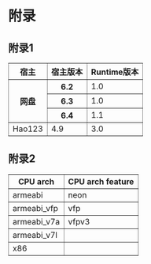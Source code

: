 # 附录

## 附录1

<table style="border-style: solid; border-width: 0pt;" border="1" cellspacing="0" cellpadding="5px">
    <tbody>
        <tr>
            <th>宿主</th>
            <th>宿主版本</th>
            <th>Runtime版本</th>
        </tr>
        <tr>
        	<th rowspan=3> 网盘</th>
       		<th>6.2</th> <td>1.0</td></tr>
   	   		<tr><th>6.3</th> <td>1.0</td></tr>
   	    	<tr><th>6.4</th> <td>1.1</td>
   	    </tr>
        <tr>
			<td>Hao123</td>
			<td>4.9</td>
			<td>3.0</td>
        </tr>    
   <tbody>
</table>
		

## 附录2

<table style="border-style: solid; border-width: 0pt;" border="1" cellspacing="0" cellpadding="5px">
    <tbody>
        <tr>
            <th>CPU arch</th>
            <th>CPU arch feature</th>
        </tr>
        <tr>
			<td>armeabi</td>
			<td>neon</td>
        </tr>
        <tr>
			<td>armeabi_vfp</td>
			<td>vfp</td>
        </tr>
        <tr>
			<td>armeabi_v7a</td>
			<td>vfpv3</td>
        </tr>
        <tr>
			<td>armeabi_v7l</td>
			<td></td>
        </tr>  
        <tr>
			<td>x86</td>
			<td></td>
        </tr>    
   <tbody>
</table>
